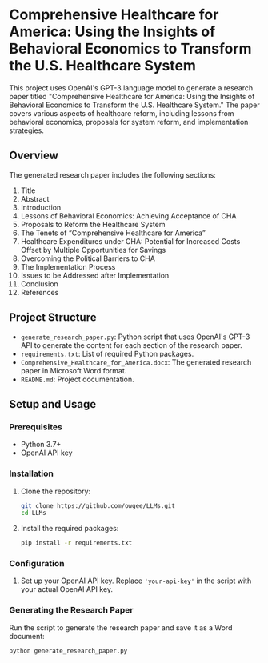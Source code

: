 # Comprehensive Healthcare for America: Using the Insights of Behavioral Economics to Transform the U.S. Healthcare System

This project uses OpenAI's GPT-3 language model to generate a research paper titled "Comprehensive Healthcare for America: Using the Insights of Behavioral Economics to Transform the U.S. Healthcare System." The paper covers various aspects of healthcare reform, including lessons from behavioral economics, proposals for system reform, and implementation strategies.

## Overview

The generated research paper includes the following sections:
1. Title
2. Abstract
3. Introduction
4. Lessons of Behavioral Economics: Achieving Acceptance of CHA
5. Proposals to Reform the Healthcare System
6. The Tenets of “Comprehensive Healthcare for America”
7. Healthcare Expenditures under CHA: Potential for Increased Costs Offset by Multiple Opportunities for Savings
8. Overcoming the Political Barriers to CHA
9. The Implementation Process
10. Issues to be Addressed after Implementation
11. Conclusion
12. References

## Project Structure

- `generate_research_paper.py`: Python script that uses OpenAI's GPT-3 API to generate the content for each section of the research paper.
- `requirements.txt`: List of required Python packages.
- `Comprehensive_Healthcare_for_America.docx`: The generated research paper in Microsoft Word format.
- `README.md`: Project documentation.

## Setup and Usage

### Prerequisites

- Python 3.7+
- OpenAI API key

### Installation

1. Clone the repository:
    ```bash
    git clone https://github.com/owgee/LLMs.git
    cd LLMs
    ```

2. Install the required packages:
    ```bash
    pip install -r requirements.txt
    ```

### Configuration

1. Set up your OpenAI API key. Replace `'your-api-key'` in the script with your actual OpenAI API key.

### Generating the Research Paper

Run the script to generate the research paper and save it as a Word document:

```bash
python generate_research_paper.py

